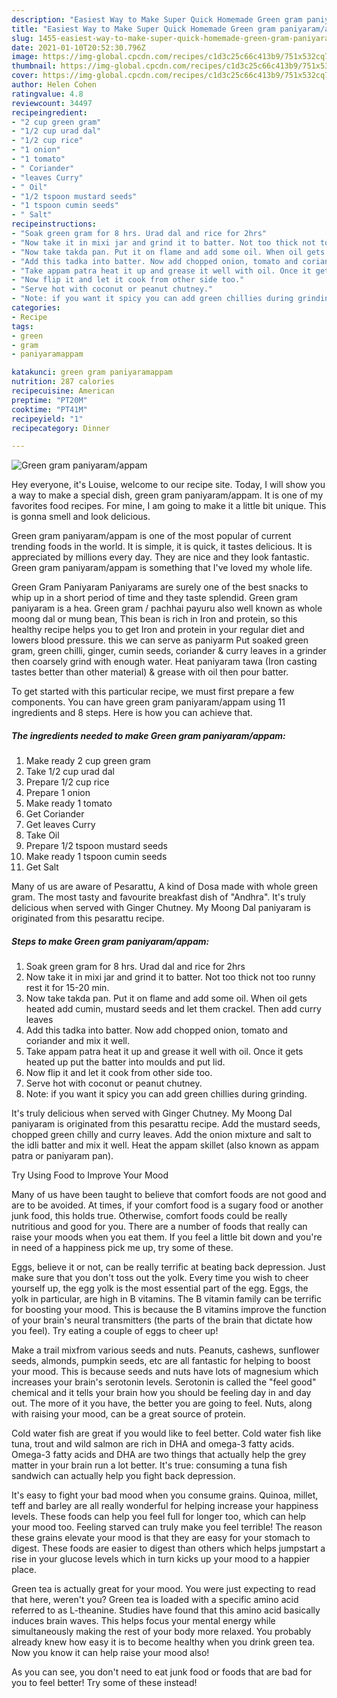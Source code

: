 ```yaml
---
description: "Easiest Way to Make Super Quick Homemade Green gram paniyaram/appam"
title: "Easiest Way to Make Super Quick Homemade Green gram paniyaram/appam"
slug: 1455-easiest-way-to-make-super-quick-homemade-green-gram-paniyaram-appam
date: 2021-01-10T20:52:30.796Z
image: https://img-global.cpcdn.com/recipes/c1d3c25c66c413b9/751x532cq70/green-gram-paniyaramappam-recipe-main-photo.jpg
thumbnail: https://img-global.cpcdn.com/recipes/c1d3c25c66c413b9/751x532cq70/green-gram-paniyaramappam-recipe-main-photo.jpg
cover: https://img-global.cpcdn.com/recipes/c1d3c25c66c413b9/751x532cq70/green-gram-paniyaramappam-recipe-main-photo.jpg
author: Helen Cohen
ratingvalue: 4.8
reviewcount: 34497
recipeingredient:
- "2 cup green gram"
- "1/2 cup urad dal"
- "1/2 cup rice"
- "1 onion"
- "1 tomato"
- " Coriander"
- "leaves Curry"
- " Oil"
- "1/2 tspoon mustard seeds"
- "1 tspoon cumin seeds"
- " Salt"
recipeinstructions:
- "Soak green gram for 8 hrs. Urad dal and rice for 2hrs"
- "Now take it in mixi jar and grind it to batter. Not too thick not too runny rest it for 15-20 min."
- "Now take takda pan. Put it on flame and add some oil. When oil gets heated add cumin, mustard seeds and let them crackel. Then add curry leaves"
- "Add this tadka into batter. Now add chopped onion, tomato and coriander and mix it well."
- "Take appam patra heat it up and grease it well with oil. Once it gets heated up put the batter into moulds and put lid."
- "Now flip it and let it cook from other side too."
- "Serve hot with coconut or peanut chutney."
- "Note: if you want it spicy you can add green chillies during grinding."
categories:
- Recipe
tags:
- green
- gram
- paniyaramappam

katakunci: green gram paniyaramappam 
nutrition: 287 calories
recipecuisine: American
preptime: "PT20M"
cooktime: "PT41M"
recipeyield: "1"
recipecategory: Dinner

---
```



![Green gram paniyaram/appam](https://img-global.cpcdn.com/recipes/c1d3c25c66c413b9/751x532cq70/green-gram-paniyaramappam-recipe-main-photo.jpg)

Hey everyone, it's Louise, welcome to our recipe site. Today, I will show you a way to make a special dish, green gram paniyaram/appam. It is one of my favorites food recipes. For mine, I am going to make it a little bit unique. This is gonna smell and look delicious.

Green gram paniyaram/appam is one of the most popular of current trending foods in the world. It is simple, it is quick, it tastes delicious. It is appreciated by millions every day. They are nice and they look fantastic. Green gram paniyaram/appam is something that I've loved my whole life.

Green Gram Paniyaram Paniyarams are surely one of the best snacks to whip up in a short period of time and they taste splendid. Green gram paniyaram is a hea. Green gram / pachhai payuru also well known as whole moong dal or mung bean, This bean is rich in Iron and protein, so this healthy recipe helps you to get Iron and protein in your regular diet and lowers blood pressure. this we can serve as paniyarm Put soaked green gram, green chilli, ginger, cumin seeds, coriander &amp; curry leaves in a grinder then coarsely grind with enough water. Heat paniyaram tawa (Iron casting tastes better than other material) &amp; grease with oil then pour batter.


To get started with this particular recipe, we must first prepare a few components. You can have green gram paniyaram/appam using 11 ingredients and 8 steps. Here is how you can achieve that.

<!--inarticleads1-->

##### The ingredients needed to make Green gram paniyaram/appam:

1. Make ready 2 cup green gram
1. Take 1/2 cup urad dal
1. Prepare 1/2 cup rice
1. Prepare 1 onion
1. Make ready 1 tomato
1. Get  Coriander
1. Get leaves Curry
1. Take  Oil
1. Prepare 1/2 tspoon mustard seeds
1. Make ready 1 tspoon cumin seeds
1. Get  Salt


Many of us are aware of Pesarattu, A kind of Dosa made with whole green gram. The most tasty and favourite breakfast dish of &#34;Andhra&#34;. It&#39;s truly delicious when served with Ginger Chutney. My Moong Dal paniyaram is originated from this pesarattu recipe. 

<!--inarticleads2-->

##### Steps to make Green gram paniyaram/appam:

1. Soak green gram for 8 hrs. Urad dal and rice for 2hrs
1. Now take it in mixi jar and grind it to batter. Not too thick not too runny rest it for 15-20 min.
1. Now take takda pan. Put it on flame and add some oil. When oil gets heated add cumin, mustard seeds and let them crackel. Then add curry leaves
1. Add this tadka into batter. Now add chopped onion, tomato and coriander and mix it well.
1. Take appam patra heat it up and grease it well with oil. Once it gets heated up put the batter into moulds and put lid.
1. Now flip it and let it cook from other side too.
1. Serve hot with coconut or peanut chutney.
1. Note: if you want it spicy you can add green chillies during grinding.


It&#39;s truly delicious when served with Ginger Chutney. My Moong Dal paniyaram is originated from this pesarattu recipe. Add the mustard seeds, chopped green chilly and curry leaves. Add the onion mixture and salt to the idli batter and mix it well. Heat the appam skillet (also known as appam patra or paniyaram pan). 

Try Using Food to Improve Your Mood


Many of us have been taught to believe that comfort foods are not good and are to be avoided. At times, if your comfort food is a sugary food or another junk food, this holds true. Otherwise, comfort foods could be really nutritious and good for you. There are a number of foods that really can raise your moods when you eat them. If you feel a little bit down and you're in need of a happiness pick me up, try some of these.

Eggs, believe it or not, can be really terrific at beating back depression. Just make sure that you don't toss out the yolk. Every time you wish to cheer yourself up, the egg yolk is the most essential part of the egg. Eggs, the yolk in particular, are high in B vitamins. The B vitamin family can be terrific for boosting your mood. This is because the B vitamins improve the function of your brain's neural transmitters (the parts of the brain that dictate how you feel). Try eating a couple of eggs to cheer up!

Make a trail mixfrom various seeds and nuts. Peanuts, cashews, sunflower seeds, almonds, pumpkin seeds, etc are all fantastic for helping to boost your mood. This is because seeds and nuts have lots of magnesium which increases your brain's serotonin levels. Serotonin is called the "feel good" chemical and it tells your brain how you should be feeling day in and day out. The more of it you have, the better you are going to feel. Nuts, along with raising your mood, can be a great source of protein.

Cold water fish are great if you would like to feel better. Cold water fish like tuna, trout and wild salmon are rich in DHA and omega-3 fatty acids. Omega-3 fatty acids and DHA are two things that actually help the grey matter in your brain run a lot better. It's true: consuming a tuna fish sandwich can actually help you fight back depression. 

It's easy to fight your bad mood when you consume grains. Quinoa, millet, teff and barley are all really wonderful for helping increase your happiness levels. These foods can help you feel full for longer too, which can help your mood too. Feeling starved can truly make you feel terrible! The reason these grains elevate your mood is that they are easy for your stomach to digest. These foods are easier to digest than others which helps jumpstart a rise in your glucose levels which in turn kicks up your mood to a happier place.

Green tea is actually great for your mood. You were just expecting to read that here, weren't you? Green tea is loaded with a specific amino acid referred to as L-theanine. Studies have found that this amino acid basically induces brain waves. This helps focus your mental energy while simultaneously making the rest of your body more relaxed. You probably already knew how easy it is to become healthy when you drink green tea. Now you know it can help raise your mood also!

As you can see, you don't need to eat junk food or foods that are bad for you to feel better! Try some of these instead!

